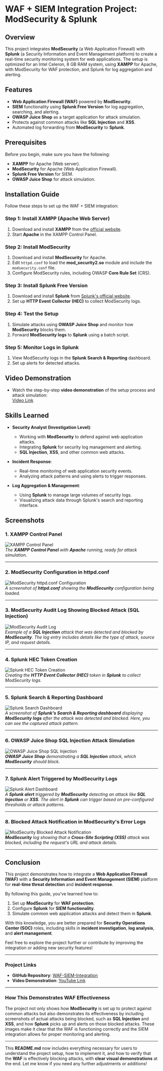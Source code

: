 # WAF + SIEM Integration Project: ModSecurity & Splunk

## Overview

This project integrates **ModSecurity** (a Web Application Firewall) with **Splunk** (a Security Information and Event Management platform) to create a real-time security monitoring system for web applications. The setup is optimized for an Intel Celeron, 8 GB RAM system, using **XAMPP** for Apache, with ModSecurity for WAF protection, and Splunk for log aggregation and alerting.

## Features

- **Web Application Firewall (WAF)** powered by **ModSecurity**.
- **SIEM** functionality using **Splunk Free Version** for log aggregation, searching, and alerting.
- **OWASP Juice Shop** as a target application for attack simulation.
- Protects against common attacks like **SQL Injection** and **XSS**.
- Automated log forwarding from **ModSecurity** to **Splunk**.

## Prerequisites

Before you begin, make sure you have the following:

- **XAMPP** for Apache (Web server).
- **ModSecurity** for Apache (Web Application Firewall).
- **Splunk Free Version** for SIEM.
- **OWASP Juice Shop** for attack simulation.

## Installation Guide

Follow these steps to set up the WAF + SIEM integration:

### Step 1: Install XAMPP (Apache Web Server)
1. Download and install **XAMPP** from the [official website](https://www.apachefriends.org/index.html).
2. Start **Apache** in the XAMPP Control Panel.

### Step 2: Install ModSecurity
1. Download and install **ModSecurity** for Apache.
2. Edit `httpd.conf` to load the **mod_security2.so** module and include the `modsecurity.conf` file.
3. Configure ModSecurity rules, including OWASP **Core Rule Set** (CRS).

### Step 3: Install Splunk Free Version
1. Download and install **Splunk** from [Splunk's official website](https://www.splunk.com/en_us/download.html).
2. Set up **HTTP Event Collector (HEC)** to collect ModSecurity logs.

### Step 4: Test the Setup
1. Simulate attacks using **OWASP Juice Shop** and monitor how **ModSecurity** blocks them.
2. Forward **ModSecurity logs** to **Splunk** using a batch script.

### Step 5: Monitor Logs in Splunk
1. View ModSecurity logs in the **Splunk Search & Reporting** dashboard.
2. Set up alerts for detected attacks.

## Video Demonstration

- Watch the step-by-step **video demonstration** of the setup process and attack simulation:  
[Video Link](https://www.youtube.com/watch?v=example)

## Skills Learned

- **Security Analyst (Investigation Level)**:
  - Working with **ModSecurity** to defend against web application attacks.
  - Integrating **Splunk** for security log management and alerting.
  - **SQL Injection**, **XSS**, and other common web attacks.
  
- **Incident Response**:
  - Real-time monitoring of web application security events.
  - Analyzing attack patterns and using alerts to trigger responses.

- **Log Aggregation & Management**:
  - Using **Splunk** to manage large volumes of security logs.
  - Visualizing attack data through Splunk's search and reporting interface.

## Screenshots

### 1. **XAMPP Control Panel**  
   ![XAMPP Control Panel](https://github.com/your_username/WAF-SIEM-Integration/screenshots/xampp_control_panel_running.png)  
   _The **XAMPP Control Panel** with **Apache** running, ready for attack simulation._

---

### 2. **ModSecurity Configuration in httpd.conf**  
   ![ModSecurity httpd.conf Configuration](https://github.com/your_username/WAF-SIEM-Integration/screenshots/modsecurity_httpd_config.png)  
   _A screenshot of **httpd.conf** showing the **ModSecurity** configuration being loaded._

---

### 3. **ModSecurity Audit Log Showing Blocked Attack (SQL Injection)**  
   ![ModSecurity Audit Log](https://github.com/your_username/WAF-SIEM-Integration/screenshots/modsec_audit_log_example.png)  
   _Example of a **SQL Injection** attack that was detected and blocked by **ModSecurity**. The log entry includes details like the type of attack, source IP, and request details._

---

### 4. **Splunk HEC Token Creation**  
   ![Splunk HEC Token Creation](https://github.com/your_username/WAF-SIEM-Integration/screenshots/splunk_hec_token_creation.png)  
   _Creating the **HTTP Event Collector (HEC)** token in **Splunk** to collect ModSecurity logs._

---

### 5. **Splunk Search & Reporting Dashboard**  
   ![Splunk Search Dashboard](https://github.com/your_username/WAF-SIEM-Integration/screenshots/splunk_search_modsec_logs.png)  
   _A screenshot of **Splunk's Search & Reporting dashboard** displaying **ModSecurity logs** after the attack was detected and blocked. Here, you can see the captured attack pattern._

---

### 6. **OWASP Juice Shop SQL Injection Attack Simulation**  
   ![OWASP Juice Shop SQL Injection](https://github.com/your_username/WAF-SIEM-Integration/screenshots/juice_shop_sql_injection.png)  
   _**OWASP Juice Shop** demonstrating a **SQL Injection** attack, which **ModSecurity** should block._

---

### 7. **Splunk Alert Triggered by ModSecurity Logs**  
   ![Splunk Alert Dashboard](https://github.com/your_username/WAF-SIEM-Integration/screenshots/splunk_alert_triggered.png)  
   _A **Splunk alert** triggered by **ModSecurity** detecting an attack like **SQL Injection** or **XSS**. The alert in **Splunk** can trigger based on pre-configured thresholds or attack patterns._

---

### 8. **Blocked Attack Notification in ModSecurity's Error Logs**  
   ![ModSecurity Blocked Attack Notification](https://github.com/your_username/WAF-SIEM-Integration/screenshots/modsec_blocked_attack.png)  
   _**ModSecurity** log showing that a **Cross-Site Scripting (XSS)** attack was blocked, including the request's URL and attack details._

---

## Conclusion

This project demonstrates how to integrate a **Web Application Firewall (WAF)** with a **Security Information and Event Management (SIEM)** platform for **real-time threat detection** and **incident response**.

By following this guide, you’ve learned how to:

1. Set up **ModSecurity** for **WAF protection**.
2. Configure **Splunk** for **SIEM functionality**.
3. Simulate common web application attacks and detect them in **Splunk**.

With this knowledge, you are better prepared for **Security Operations Center (SOC)** roles, including skills in **incident investigation**, **log analysis**, and **alert management**.

Feel free to explore the project further or contribute by improving the integration or adding new security features!

---

### **Project Links**

- **GitHub Repository**: [WAF-SIEM-Integration](https://github.com/your_username/WAF-SIEM-Integration)
- **Video Demonstration**: [YouTube Link](https://www.youtube.com/watch?v=example)

---

### **How This Demonstrates WAF Effectiveness**

The project not only shows how **ModSecurity** is set up to protect against common attacks but also demonstrates its effectiveness by including screenshots of actual attacks being blocked, such as **SQL Injection** and **XSS**, and how **Splunk** picks up and alerts on those blocked attacks. These images make it clear that the WAF is functioning correctly and the SIEM integration allows for proper monitoring and alerting.

---

This **README.md** now includes everything necessary for users to understand the project setup, how to implement it, and how to verify that the **WAF** is effectively blocking attacks, with **clear visual demonstrations** at the end. Let me know if you need any further adjustments or additions!
